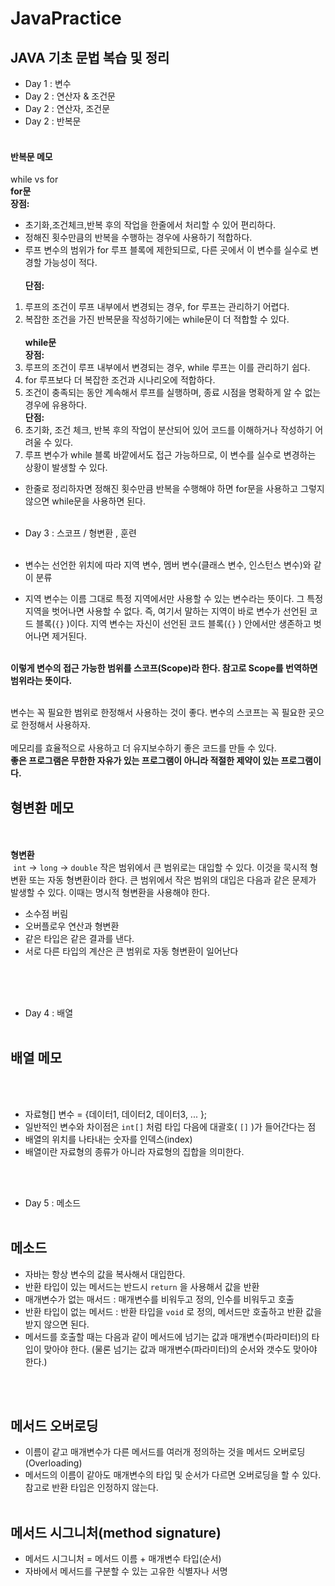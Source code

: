 # JavaPractice

## JAVA 기초 문법 복습 및 정리
- Day 1 : 변수
- Day 2 : 연산자 & 조건문
- Day 2 : 연산자, 조건문
- Day 2 : 반복문 </br></br>
#### 반복문 메모
while vs for
<br>**for문**<br>
**장점:**
- 초기화,조건체크,반복 후의 작업을 한줄에서 처리할 수 있어 편리하다. 
- 정해진 횟수만큼의 반복을 수행하는 경우에 사용하기 적합하다.
- 루프 변수의 범위가 for 루프 블록에 제한되므로, 다른 곳에서 이 변수를 실수로 변경할 가능성이 적다.
   <br><br>**단점:**
1. 루프의 조건이 루프 내부에서 변경되는 경우, for 루프는 관리하기 어렵다.
2. 복잡한 조건을 가진 반복문을 작성하기에는 while문이 더 적합할 수 있다.
<br><br>**while문** <br>**장점:**
1. 루프의 조건이 루프 내부에서 변경되는 경우, while 루프는 이를 관리하기 쉽다.
2. for 루프보다 더 복잡한 조건과 시나리오에 적합하다.
3. 조건이 충족되는 동안 계속해서 루프를 실행하며, 종료 시점을 명확하게 알 수 없는 경우에 유용하다.<br>
   **단점:**
1. 초기화, 조건 체크, 반복 후의 작업이 분산되어 있어 코드를 이해하거나 작성하기 어려울 수 있다.
2. 루프 변수가 while 블록 바깥에서도 접근 가능하므로, 이 변수를 실수로 변경하는 상황이 발생할 수 있다.

- 한줄로 정리하자면 정해진 횟수만큼 반복을 수행해야 하면 for문을 사용하고 그렇지 않으면 while문을 사용하면 된다.
<br><br>
- Day 3 : 스코프 / 형변환 , 훈련<br><br>

- 변수는 선언한 위치에 따라 지역 변수, 멤버 변수(클래스 변수, 인스턴스 변수)와 같이 분류
- 지역 변수는 이름 그대로 특정 지역에서만 사용할 수 있는 변수라는 뜻이다. 그 특정 지역을 벗어나면 사용할 수 없다.  즉, 여기서 말하는 지역이 바로 변수가 선언된 코드 블록(`{}` )이다. 지역 변수는 자신이 선언된 코드 블록(`{}` ) 안에서만 생존하고 벗어나면 제거된다.<br><br>

**이렇게 변수의 접근 가능한 범위를 스코프(Scope)라 한다. 참고로 Scope를 번역하면 범위라는 뜻이다.**<br><br>

변수는 꼭 필요한 범위로 한정해서 사용하는 것이 좋다. 변수의 스코프는 꼭 필요한 곳으로 한정해서 사용하자.<br><br>
메모리를 효율적으로 사용하고 더 유지보수하기 좋은 코드를 만들 수 있다.<br>
**좋은 프로그램은 무한한 자유가 있는 프로그램이 아니라 적절한 제약이 있는 프로그램이다.**


## 형변환 메모

<br><br>
**형변환**<br> `int`  -> `long` -> `double`
작은 범위에서 큰 범위로는 대입할 수 있다. 이것을 묵시적 형변환 또는 자동 형변환이라 한다. 큰 범위에서 작은 범위의 대입은 다음과 같은 문제가 발생할 수 있다. 이때는 명시적 형변환을 사용해야 한다. <br>
- 소수점 버림 
- 오버플로우
연산과 형변환 
- 같은 타입은 같은 결과를 낸다.
- 서로 다른 타입의 계산은 큰 범위로 자동 형변환이 일어난다  <br><br>

<br><br>
- Day 4 : 배열<br><br>

## 배열 메모

<br><br>
- 자료형[] 변수 = {데이터1, 데이터2, 데이터3, ... };
- 일반적인 변수와 차이점은 `int[]` 처럼 타입 다음에 대괄호( `[]` )가 들어간다는 점
- 배열의 위치를 나타내는 숫자를 인덱스(index)
- 배열이란 자료형의 종류가 아니라 자료형의 집합을 의미한다.

<br><br>
- Day 5 : 메소드<br><br>

## 메소드
- 자바는 항상 변수의 값을 복사해서 대입한다.
- 반환 타입이 있는 메서드는 반드시 `return` 을 사용해서 값을 반환
- 매개변수가 없는 매서드 : 매개변수를 비워두고 정의, 인수를 비워두고 호출
- 반환 타입이 없는 메서드 : 반환 타입을 `void` 로 정의, 메서드만 호출하고 반환 값을 받지 않으면 된다.
- 메서드를 호출할 때는 다음과 같이 메서드에 넘기는 값과 매개변수(파라미터)의 타입이 맞아야 한다.
(물론 넘기는 값과 매개변수(파라미터)의 순서와 갯수도 맞아야 한다.)

<br><br>
## 메서드 오버로딩
- 이름이 같고 매개변수가 다른 메서드를 여러개 정의하는 것을 메서드 오버로딩(Overloading)
- 메서드의 이름이 같아도 매개변수의 타입 및 순서가 다르면 오버로딩을 할 수 있다. 참고로 반환 타입은 인정하지 않는다.
<br><br>
## 메서드 시그니처(method signature)
- 메서드 시그니처 = 메서드 이름 + 매개변수 타입(순서)
- 자바에서 메서드를 구분할 수 있는 고유한 식별자나 서명


